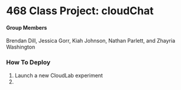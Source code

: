 # 468 Class Project: cloudChat


#### Group Members
Brendan Dill, Jessica Gorr, Kiah Johnson, 
Nathan Parlett, and Zhayria Washington 

### How To Deploy
1. Launch a new CloudLab experiment
2. 
